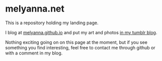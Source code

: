 # melyanna.net
This is a repository holding my landing page.

I blog at [melyanna.github.io](http://melyanna.github.io/) and put my art and photos [in my tumblr blog](https://melyanna.tumblr.com/).

Nothing exciting going on on this page at the moment, but if you see something you find interesting, feel free to contact me through github or with a comment in my blog.
